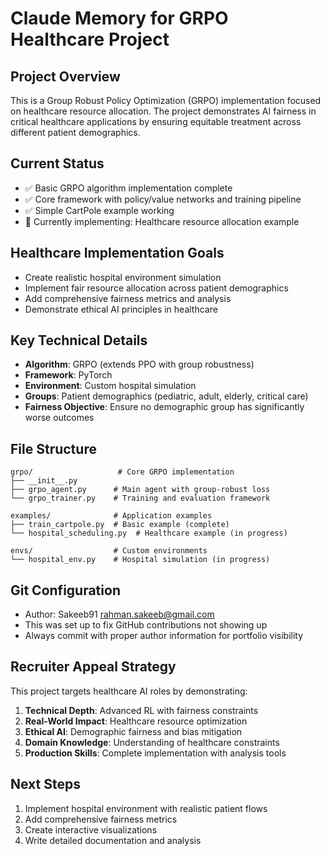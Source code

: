 # Claude Memory for GRPO Healthcare Project

## Project Overview
This is a Group Robust Policy Optimization (GRPO) implementation focused on healthcare resource allocation. The project demonstrates AI fairness in critical healthcare applications by ensuring equitable treatment across different patient demographics.

## Current Status
- ✅ Basic GRPO algorithm implementation complete
- ✅ Core framework with policy/value networks and training pipeline
- ✅ Simple CartPole example working
- 🚧 Currently implementing: Healthcare resource allocation example

## Healthcare Implementation Goals
- Create realistic hospital environment simulation
- Implement fair resource allocation across patient demographics
- Add comprehensive fairness metrics and analysis
- Demonstrate ethical AI principles in healthcare

## Key Technical Details
- **Algorithm**: GRPO (extends PPO with group robustness)
- **Framework**: PyTorch
- **Environment**: Custom hospital simulation
- **Groups**: Patient demographics (pediatric, adult, elderly, critical care)
- **Fairness Objective**: Ensure no demographic group has significantly worse outcomes

## File Structure
```
grpo/                   # Core GRPO implementation
├── __init__.py
├── grpo_agent.py      # Main agent with group-robust loss
└── grpo_trainer.py    # Training and evaluation framework

examples/              # Application examples
├── train_cartpole.py  # Basic example (complete)
└── hospital_scheduling.py  # Healthcare example (in progress)

envs/                  # Custom environments
└── hospital_env.py    # Hospital simulation (in progress)
```

## Git Configuration
- Author: Sakeeb91 <rahman.sakeeb@gmail.com>
- This was set up to fix GitHub contributions not showing up
- Always commit with proper author information for portfolio visibility

## Recruiter Appeal Strategy
This project targets healthcare AI roles by demonstrating:
1. **Technical Depth**: Advanced RL with fairness constraints
2. **Real-World Impact**: Healthcare resource optimization
3. **Ethical AI**: Demographic fairness and bias mitigation
4. **Domain Knowledge**: Understanding of healthcare constraints
5. **Production Skills**: Complete implementation with analysis tools

## Next Steps
1. Implement hospital environment with realistic patient flows
2. Add comprehensive fairness metrics
3. Create interactive visualizations
4. Write detailed documentation and analysis